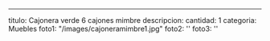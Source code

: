 ---
titulo: Cajonera verde 6 cajones mimbre
descripcion: 
cantidad: 1
categoria: Muebles
foto1: "/images/cajoneramimbre1.jpg"
foto2: ''
foto3: ''

